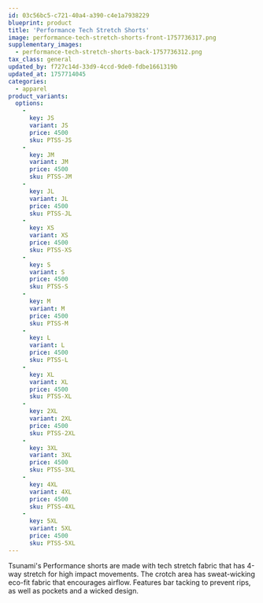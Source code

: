 ```yaml
---
id: 03c56bc5-c721-40a4-a390-c4e1a7938229
blueprint: product
title: 'Performance Tech Stretch Shorts'
image: performance-tech-stretch-shorts-front-1757736317.png
supplementary_images:
  - performance-tech-stretch-shorts-back-1757736312.png
tax_class: general
updated_by: f727c14d-33d9-4ccd-9de0-fdbe1661319b
updated_at: 1757714045
categories:
  - apparel
product_variants:
  options:
    -
      key: JS
      variant: JS
      price: 4500
      sku: PTSS-JS
    -
      key: JM
      variant: JM
      price: 4500
      sku: PTSS-JM
    -
      key: JL
      variant: JL
      price: 4500
      sku: PTSS-JL
    -
      key: XS
      variant: XS
      price: 4500
      sku: PTSS-XS
    -
      key: S
      variant: S
      price: 4500
      sku: PTSS-S
    -
      key: M
      variant: M
      price: 4500
      sku: PTSS-M
    -
      key: L
      variant: L
      price: 4500
      sku: PTSS-L
    -
      key: XL
      variant: XL
      price: 4500
      sku: PTSS-XL
    -
      key: 2XL
      variant: 2XL
      price: 4500
      sku: PTSS-2XL
    -
      key: 3XL
      variant: 3XL
      price: 4500
      sku: PTSS-3XL
    -
      key: 4XL
      variant: 4XL
      price: 4500
      sku: PTSS-4XL
    -
      key: 5XL
      variant: 5XL
      price: 4500
      sku: PTSS-5XL
---
```

Tsunami's Performance shorts are made with tech stretch fabric that has 4-way stretch for high impact movements. The crotch area has sweat-wicking eco-fit fabric that encourages airflow. Features bar tacking to prevent rips, as well as pockets and a wicked design.

